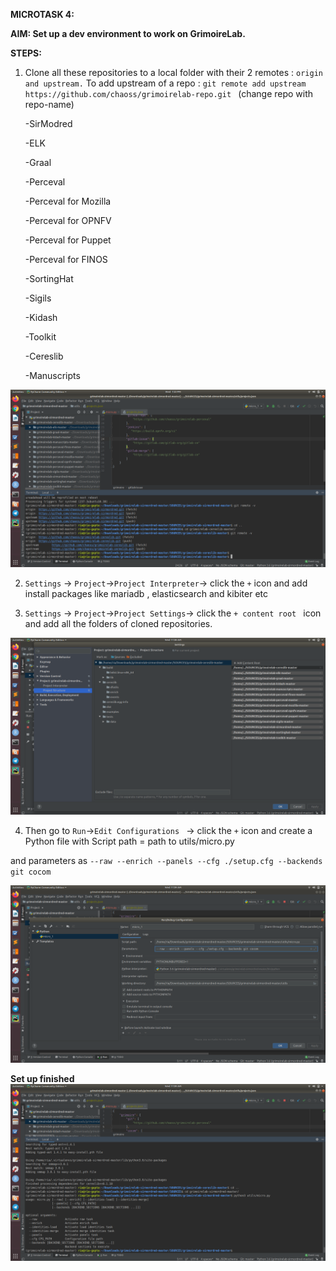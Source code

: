 **MICROTASK 4:**

**AIM: Set up a dev environment to work on GrimoireLab.**

**STEPS:**


1. Clone all these repositories to a local folder with their 2 remotes : ```origin and upstream.``` 
To add upstream of a repo : ```git remote add upstream https://github.com/chaoss/grimoirelab-repo.git ```  (change repo with repo-name)

	-SirModred

	-ELK

	-Graal

	-Perceval

	-Perceval for Mozilla

	-Perceval for OPNFV

	-Perceval for Puppet

	-Perceval for FINOS

	-SortingHat

	-Sigils

	-Kidash

	-Toolkit

	-Cereslib

	-Manuscripts

![Image description](https://github.com/ria18405/Microtasks/blob/master/Microtask4/remotes.png)

2. ```Settings``` -> ```Project```->```Project Interpreter```-> click the ```+``` icon and add install packages like mariadb , elasticsearch and kibiter etc

3. ```Settings``` -> ```Project```->```Project Settings```-> click the ```+ content root ``` icon and add all the folders of cloned repositories.

![Image description](https://github.com/ria18405/Microtasks/blob/master/Microtask4/ProjectStructure.png)


4. Then go to ```Run```->```Edit Configurations ``` -> click the ```+``` icon and create a Python file with Script path = path to utils/micro.py 

and parameters as ```--raw --enrich --panels --cfg ./setup.cfg --backends git cocom```

![Image description](https://github.com/ria18405/Microtasks/blob/master/Microtask4/micro.png)

**Set up finished**
![Image description](https://github.com/ria18405/Microtasks/blob/master/Microtask4/output.png)

